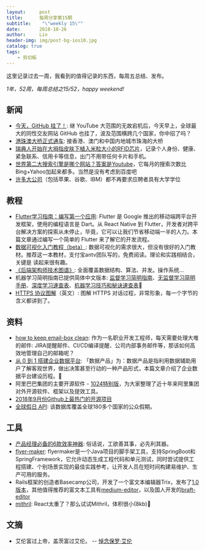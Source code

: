 ```yaml
---
layout:     post
title:      每周分享第15期
subtitle:    "\"weekly 15\""
date:       2018-10-26
author:     Lin
header-img: img/post-bg-ios10.jpg
catalog: true
tags:
    - 剪切板
---
```


这里记录过去一周，我看到的值得记录的东西，每周五总结、发布。

*1年，52周，每周总结之15/52，happy weekend!*

## 新闻

* [今天，GitHub 挂了！](https://mp.weixin.qq.com/s/MSzDjyDVCUjioRoDD47JJQ): 继 YouTube 大范围的无故宕机后，今天早上，全球最大的同性交友网站 GitHub 也挂了，波及范围横跨几个国家，你中招了吗？
* [港珠澳大桥正式通车](https://cn.nytimes.com/china/20181024/china-bridge-hong-kong-macau-zhuhai/?utm_source=tw-nytimeschinese&utm_medium=social&utm_campaign=cur): 接香港、澳门和中国内地城市珠海的大桥
* [瑞典人开始在大拇指皮肤下植入米粒大小的RFID芯片](https://www.npr.org/2018/10/22/658808705/thousands-of-swedes-are-inserting-microchips-under-their-skin)，记录个人身份、健康、紧急联系、信用卡等信息，出门不用带任何卡片和手机。
* [世界第二大搜索引擎是哪个网站？答案是Youtube](https://www.mushroomnetworks.com/infographics/youtube---the-2nd-largest-search-engine-infographic/)，它每月的搜索次数比Bing+Yahoo加起来都多。当然是没有考虑到百度吧
* [许多大公司](https://www.axios.com/google-apple-college-degree-hiring-a290bca8-65a7-4de2-8fa9-d93b4c30457a.html)（包括苹果、谷歌、IBM）都不再要求应聘者具有大学学位

## 教程

* [Flutter学习指南：编写第一个应用](https://mp.weixin.qq.com/s/JMMepbKWAf9XrhtTbWtSLg): Flutter 是 Google 推出的移动端跨平台开发框架，使用的编程语言是 Dart。从 React Native 到 Flutter，开发者对跨平台解决方案的探索从未停止，毕竟，它可以让我们节省移动端一半的人力。本篇文章通过编写一个简单的 Flutter 来了解它的开发流程。
* [数据可视化入门教程（beta）](https://www.yuque.com/mo-college/beginner-tutorial): 数据可视化的需求很大，但没有很好的入门教材。推荐这一本教材，支付宝antv团队写的，免费阅读。理论和实践相结合，关键是 读起来很有趣。
* [《后端架构师技术图谱》](https://github.com/xingshaocheng/architect-awesome): 全面覆盖数据结构、算法、并发。操作系统...
* 机器学习简明指南已提供简体中文版本: [监督学习简明指南](https://stanford.edu/~shervine/l/zh/teaching/cs-229/cheatsheet-supervised-learning)、[无监督学习简明手册](https://stanford.edu/~shervine/l/zh/teaching/cs-229/cheatsheet-unsupervised-learning)、[深度学习速查表](https://stanford.edu/~shervine/l/zh/teaching/cs-229/cheatsheet-deep-learning)、[机器学习技巧和秘诀速查表](https://stanford.edu/~shervine/l/zh/teaching/cs-229/cheatsheet-machine-learning-tips-and-tricks)
* [HTTPS 协议图解](https://tls.ulfheim.net/)（英文）: 图解 HTTPS 对话过程，非常形象，每一个字节的含义都讲到了。

## 资料

* [how to keep email-box clean](https://dev.to/florimondmanca/inbox-zero-how-to-keep-a-clean-email-inbox-and-mind-130h): 作为一名职业开发工程师，每天需要处理大堆的邮件: JIRA提醒邮件、CI/CD编译提醒、公司内部事务邮件等，那该如何高效地管理自己的邮箱呢？
* [从 0 到 1 搭建企业数据平台](https://mp.weixin.qq.com/s/aO6_nc8rwDROTBNwGqfa7g): 「数据产品」为：数据产品是指利用数据辅助用户了解客观世界，做出决策甚至行动的一种产品形式，本篇文章介绍了企业数据平台建设历程。
* 阿里巴巴集团的主要开源软件 - [1024特别版](http://1024.yuque.com/)，为大家整理了近十年来阿里集团对外开源软件、框架以及提效工具。
* [2018年9月份Github上最热门的开源项目](https://mp.weixin.qq.com/s/LOlwYs50MNe-Np3nzgyEzQ)
* [全球假日 API](https://www.calendarindex.com/): 该数据库覆盖全球180多个国家的公众假期。

## 工具

* [产品经理必备的6款效率神器](https://mp.weixin.qq.com/s/3F6uJhbEwOa3fDlkJxVDxQ): 俗话说，工欲善其事，必先利其器。
* [flyer-maker](https://github.com/vancefantasy/flyer-maker): flyermaker是一个Java项目的脚手架工具，支持SpringBoot和SpringFramework，它允许动态生成工程代码和单元测试，同时尝试提供工程搭建、个别场景实现的最佳实践参考，让开发人员在短时间构建易维护、生产可用的服务。
* Rails框架的创造者Basecamp公司，开发了一个富文本编辑器Trix，发布了[1.0版本](https://github.com/basecamp/trix)，其他值得推荐的富文本工具有[medium-editor](https://github.com/yabwe/medium-editor)，以及国人开发的[braft-editor](https://github.com/margox/braft-editor)
* [mithril](https://mithril.js.org/): React太重了？那么试试Mithril，体积很小(8kb)


## 文摘

* 艾伦富过上帝，盖茨富过艾伦。 -- [悼念保罗·艾伦](http://www.ruanyifeng.com/blog/2018/10/paul-allen.html)
